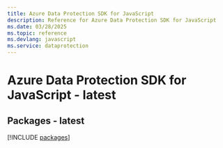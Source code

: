```yaml
---
title: Azure Data Protection SDK for JavaScript
description: Reference for Azure Data Protection SDK for JavaScript
ms.date: 03/28/2025
ms.topic: reference
ms.devlang: javascript
ms.service: dataprotection
---
```

# Azure Data Protection SDK for JavaScript - latest
## Packages - latest
[!INCLUDE [packages](data-protection-index.md)]